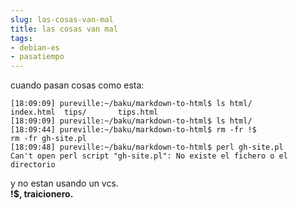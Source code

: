 ```yaml
---
slug: las-cosas-van-mal  
title: las cosas van mal  
tags:  
- debian-es  
- pasatiempo  
---
```

  
cuando pasan cosas como esta:  
  
      
      
    [18:09:09] pureville:~/baku/markdown-to-html$ ls html/  
    index.html  tips/       tips.html  
    [18:09:09] pureville:~/baku/markdown-to-html$ ls html/  
    [18:09:44] pureville:~/baku/markdown-to-html$ rm -fr !$  
    rm -fr gh-site.pl  
    [18:09:48] pureville:~/baku/markdown-to-html$ perl gh-site.pl  
    Can't open perl script "gh-site.pl": No existe el fichero o el directorio  
      
  
  
  
y no estan usando un vcs.  
**!$, traicionero.**  

